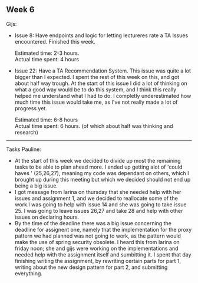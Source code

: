 ## Week 6
Gijs:
- Issue 8:  Have endpoints and logic for letting lectureres rate a TA
	Issues encountered. Finished this week.
	
	Estimated time: 2-3 hours.\
	Actual time spent: 4 hours
	
- Issue 22: Have a TA Recommendation System.
    This issue was quite a lot bigger than I expected. I spent the rest of this week on this, and got about half way trough. At the start of this issue I did a lot of thinking on what a good way would be to do this system, and I think this really helped me understand what I had to do. I completly underestimated how much time this issue would take me, as I've not really made a lot of progress yet.

	Estimated time: 6-8 hours\
	Actual time spent: 6 hours. (of which about half was thinking and research)
	
---

Tasks Pauline:<br />
- At the start of this week we decided to divide up most the remaining tasks to be able to plan ahead more. I ended up getting alot of 'could haves ' \(25,26,27\), meaning my code was dependant on others, which I brought up during this meeting but which we decided should not end up being a big issue. 
- I got message from Iarina on thursday that she needed help with her issues and assignment 1, and we decided to reallocate some of the work.I was going to help with issue 14 and she was going to take issue 25. I was going to leave issues 26,27 and take 28 and help with other issues on declaring hours. 
- By the time of the deadline there was a big issue concerning the deadline for assignent one, namely that the implementation for the proxy pattern we had planned was not going to work, as the pattern would make the use of spring security obsolete. I heard this from Iarina on friday noon; she and gijs were working on the implementations and needed help with the assignment itself and sumbitting it. I spent that day finishing writing the assignment, by rewriting certain parts for part 1, writing about the new design pattern for part 2, and submitting everything.

